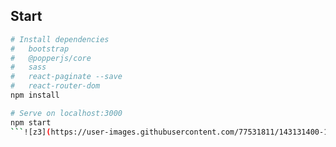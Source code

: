 ## Start

```bash
# Install dependencies 
#   bootstrap
#   @popperjs/core
#   sass
#   react-paginate --save
#   react-router-dom
npm install

# Serve on localhost:3000
npm start
```![z3](https://user-images.githubusercontent.com/77531811/143131400-1e5af91e-3d22-4f38-b143-872f5dd69211.png)
